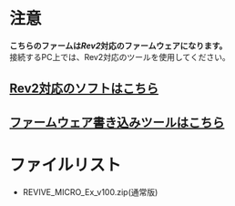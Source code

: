 # 注意

**こちらのファームは*****Rev2*****対応のファームウェアになります。**  
接続するPC上では、Rev2対応のツールを使用してください。

## [Rev2対応のソフトはこちら](https://github.com/bit-trade-one/ADRVMICR2-REVIVE-USB-Micro-Rev2/raw/master/App/Rev2)
## [ファームウェア書き込みツールはこちら](https://github.com/bit-trade-one/ADRVMICR2-REVIVE-USB-Micro-Rev2/raw/master/Firmware/Tool)

# ファイルリスト

 - REVIVE_MICRO_Ex_v100.zip(通常版)
